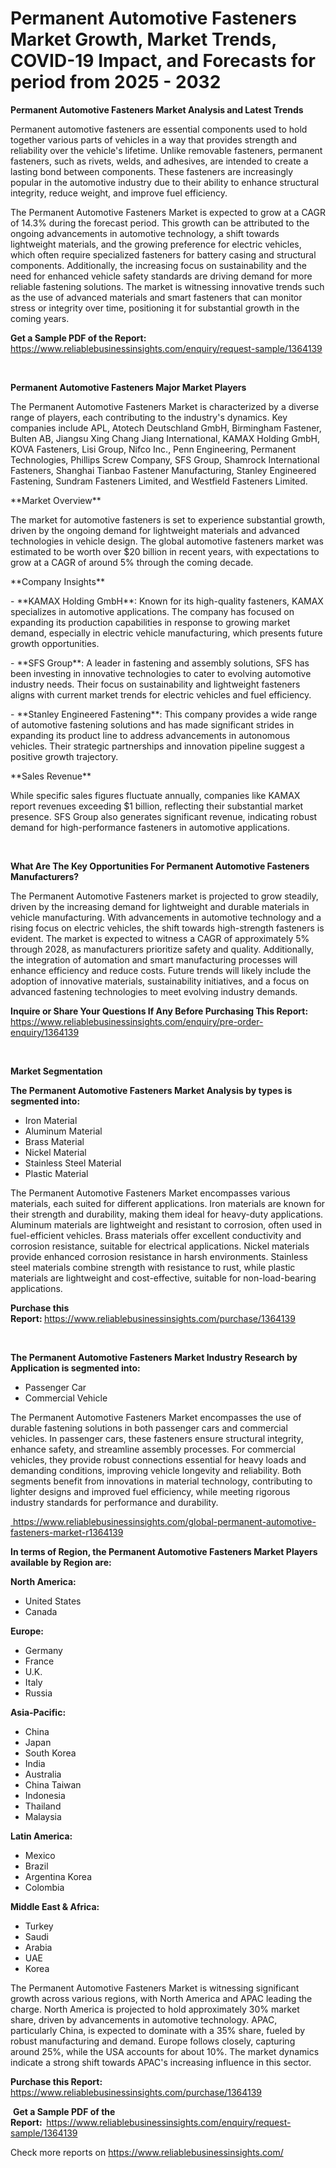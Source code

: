 <p><h1>Permanent Automotive Fasteners Market Growth, Market Trends, COVID-19 Impact, and Forecasts for period from 2025 - 2032</h1></p><p><strong>Permanent Automotive Fasteners Market Analysis and Latest Trends</strong></p>
<p><p>Permanent automotive fasteners are essential components used to hold together various parts of vehicles in a way that provides strength and reliability over the vehicle's lifetime. Unlike removable fasteners, permanent fasteners, such as rivets, welds, and adhesives, are intended to create a lasting bond between components. These fasteners are increasingly popular in the automotive industry due to their ability to enhance structural integrity, reduce weight, and improve fuel efficiency.</p><p>The Permanent Automotive Fasteners Market is expected to grow at a CAGR of 14.3% during the forecast period. This growth can be attributed to the ongoing advancements in automotive technology, a shift towards lightweight materials, and the growing preference for electric vehicles, which often require specialized fasteners for battery casing and structural components. Additionally, the increasing focus on sustainability and the need for enhanced vehicle safety standards are driving demand for more reliable fastening solutions. The market is witnessing innovative trends such as the use of advanced materials and smart fasteners that can monitor stress or integrity over time, positioning it for substantial growth in the coming years.</p></p>
<p><strong>Get a Sample PDF of the Report:&nbsp;</strong> <a href="https://www.reliablebusinessinsights.com/enquiry/request-sample/1364139?utm_campaign=2301&utm_medium=2&utm_source=Github&utm_content=ia&utm_term=31032025&utm_id=permanent-automotive-fasteners">https://www.reliablebusinessinsights.com/enquiry/request-sample/1364139</a></p>
<p>&nbsp;</p>
<p><strong>Permanent Automotive Fasteners Major Market Players</strong></p>
<p><p>The Permanent Automotive Fasteners Market is characterized by a diverse range of players, each contributing to the industry's dynamics. Key companies include APL, Atotech Deutschland GmbH, Birmingham Fastener, Bulten AB, Jiangsu Xing Chang Jiang International, KAMAX Holding GmbH, KOVA Fasteners, Lisi Group, Nifco Inc., Penn Engineering, Permanent Technologies, Phillips Screw Company, SFS Group, Shamrock International Fasteners, Shanghai Tianbao Fastener Manufacturing, Stanley Engineered Fastening, Sundram Fasteners Limited, and Westfield Fasteners Limited.</p><p>**Market Overview**  </p><p>The market for automotive fasteners is set to experience substantial growth, driven by the ongoing demand for lightweight materials and advanced technologies in vehicle design. The global automotive fasteners market was estimated to be worth over $20 billion in recent years, with expectations to grow at a CAGR of around 5% through the coming decade.</p><p>**Company Insights**  </p><p>- **KAMAX Holding GmbH**: Known for its high-quality fasteners, KAMAX specializes in automotive applications. The company has focused on expanding its production capabilities in response to growing market demand, especially in electric vehicle manufacturing, which presents future growth opportunities.</p><p>  </p><p>- **SFS Group**: A leader in fastening and assembly solutions, SFS has been investing in innovative technologies to cater to evolving automotive industry needs. Their focus on sustainability and lightweight fasteners aligns with current market trends for electric vehicles and fuel efficiency.</p><p>- **Stanley Engineered Fastening**: This company provides a wide range of automotive fastening solutions and has made significant strides in expanding its product line to address advancements in autonomous vehicles. Their strategic partnerships and innovation pipeline suggest a positive growth trajectory.</p><p>**Sales Revenue**  </p><p>While specific sales figures fluctuate annually, companies like KAMAX report revenues exceeding $1 billion, reflecting their substantial market presence. SFS Group also generates significant revenue, indicating robust demand for high-performance fasteners in automotive applications.</p></p>
<p>&nbsp;</p>
<p><strong>What Are The Key Opportunities For Permanent Automotive Fasteners Manufacturers?</strong></p>
<p><p>The Permanent Automotive Fasteners market is projected to grow steadily, driven by the increasing demand for lightweight and durable materials in vehicle manufacturing. With advancements in automotive technology and a rising focus on electric vehicles, the shift towards high-strength fasteners is evident. The market is expected to witness a CAGR of approximately 5% through 2028, as manufacturers prioritize safety and quality. Additionally, the integration of automation and smart manufacturing processes will enhance efficiency and reduce costs. Future trends will likely include the adoption of innovative materials, sustainability initiatives, and a focus on advanced fastening technologies to meet evolving industry demands.</p></p>
<p><strong>Inquire or Share Your Questions If Any Before Purchasing This Report:</strong> <a href="https://www.reliablebusinessinsights.com/enquiry/pre-order-enquiry/1364139?utm_campaign=2301&utm_medium=2&utm_source=Github&utm_content=ia&utm_term=31032025&utm_id=permanent-automotive-fasteners">https://www.reliablebusinessinsights.com/enquiry/pre-order-enquiry/1364139</a></p>
<p>&nbsp;</p>
<p><strong>Market Segmentation</strong></p>
<p><strong>The Permanent Automotive Fasteners Market Analysis by types is segmented into:</strong></p>
<p><ul><li>Iron Material</li><li>Aluminum Material</li><li>Brass Material</li><li>Nickel Material</li><li>Stainless Steel Material</li><li>Plastic Material</li></ul></p>
<p><p>The Permanent Automotive Fasteners Market encompasses various materials, each suited for different applications. Iron materials are known for their strength and durability, making them ideal for heavy-duty applications. Aluminum materials are lightweight and resistant to corrosion, often used in fuel-efficient vehicles. Brass materials offer excellent conductivity and corrosion resistance, suitable for electrical applications. Nickel materials provide enhanced corrosion resistance in harsh environments. Stainless steel materials combine strength with resistance to rust, while plastic materials are lightweight and cost-effective, suitable for non-load-bearing applications.</p></p>
<p><strong>Purchase this Report:&nbsp;</strong><a href="https://www.reliablebusinessinsights.com/purchase/1364139?utm_campaign=2301&utm_medium=2&utm_source=Github&utm_content=ia&utm_term=31032025&utm_id=permanent-automotive-fasteners">https://www.reliablebusinessinsights.com/purchase/1364139</a></p>
<p>&nbsp;</p>
<p><strong>The Permanent Automotive Fasteners Market Industry Research by Application is segmented into:</strong></p>
<p><ul><li>Passenger Car</li><li>Commercial Vehicle</li></ul></p>
<p><p>The Permanent Automotive Fasteners Market encompasses the use of durable fastening solutions in both passenger cars and commercial vehicles. In passenger cars, these fasteners ensure structural integrity, enhance safety, and streamline assembly processes. For commercial vehicles, they provide robust connections essential for heavy loads and demanding conditions, improving vehicle longevity and reliability. Both segments benefit from innovations in material technology, contributing to lighter designs and improved fuel efficiency, while meeting rigorous industry standards for performance and durability.</p></p>
<p><a href="https://www.reliablebusinessinsights.com/global-permanent-automotive-fasteners-market-r1364139?utm_campaign=2301&utm_medium=2&utm_source=Github&utm_content=ia&utm_term=31032025&utm_id=permanent-automotive-fasteners">&nbsp;https://www.reliablebusinessinsights.com/global-permanent-automotive-fasteners-market-r1364139</a></p>
<p><strong>In terms of Region, the Permanent Automotive Fasteners Market Players available by Region are:</strong></p>
<p>
    <p> <strong> North America: </strong>
        <ul>
            <li>United States</li>
            <li>Canada</li>
        </ul>
        </p> 
    <p> <strong> Europe: </strong>
        <ul>
            <li>Germany</li>
            <li>France</li>
            <li>U.K.</li>
            <li>Italy</li>
            <li>Russia</li>
        </ul>
        </p> 
    <p> <strong> Asia-Pacific: </strong>
        <ul>
            <li>China</li>
            <li>Japan</li>
            <li>South Korea</li>
            <li>India</li>
            <li>Australia</li>
            <li>China Taiwan</li>
            <li>Indonesia</li>
            <li>Thailand</li>
            <li>Malaysia</li>
        </ul>
        </p> 
    <p> <strong> Latin America: </strong>
        <ul>
            <li>Mexico</li>
            <li>Brazil</li>
            <li>Argentina Korea</li>
            <li>Colombia</li>
        </ul>
        </p> 
    <p> <strong> Middle East & Africa: </strong>
        <ul>
            <li>Turkey</li>
            <li>Saudi</li>
            <li>Arabia</li>
            <li>UAE</li>
            <li>Korea</li>
        </ul>
    </p>
    </p>
<p><p>The Permanent Automotive Fasteners Market is witnessing significant growth across various regions, with North America and APAC leading the charge. North America is projected to hold approximately 30% market share, driven by advancements in automotive technology. APAC, particularly China, is expected to dominate with a 35% share, fueled by robust manufacturing and demand. Europe follows closely, capturing around 25%, while the USA accounts for about 10%. The market dynamics indicate a strong shift towards APAC's increasing influence in this sector.</p></p>
<p><strong>Purchase this Report: </strong><a href="https://www.reliablebusinessinsights.com/purchase/1364139?utm_campaign=2301&utm_medium=2&utm_source=Github&utm_content=ia&utm_term=31032025&utm_id=permanent-automotive-fasteners">https://www.reliablebusinessinsights.com/purchase/1364139</a></p>
<p>&nbsp;<strong>Get a Sample PDF of the Report:&nbsp;&nbsp;</strong><a href="https://www.reliablebusinessinsights.com/enquiry/request-sample/1364139?utm_campaign=2301&utm_medium=2&utm_source=Github&utm_content=ia&utm_term=31032025&utm_id=permanent-automotive-fasteners">https://www.reliablebusinessinsights.com/enquiry/request-sample/1364139</a></p>
<p><strong></strong></p>
<p>Check more reports on <a href="https://www.reliablebusinessinsights.com/?utm_campaign=2301&utm_medium=2&utm_source=Github&utm_content=ia&utm_term=31032025&utm_id=permanent-automotive-fasteners">https://www.reliablebusinessinsights.com/</a></p>
